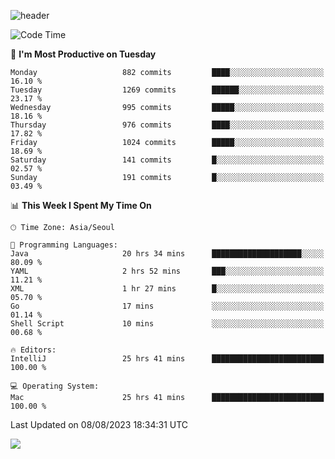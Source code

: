 ![header](https://capsule-render.vercel.app/api?type=Egg&color=timeAuto&height=300&section=header&text=PoPo&fontSize=90&animation=fadeIn)

  <!--START_SECTION:waka-->
![Code Time](http://img.shields.io/badge/Code%20Time-1%2C106%20hrs%2036%20mins-blue)

📅 **I'm Most Productive on Tuesday** 

```text
Monday                   882 commits         ████░░░░░░░░░░░░░░░░░░░░░   16.10 % 
Tuesday                  1269 commits        ██████░░░░░░░░░░░░░░░░░░░   23.17 % 
Wednesday                995 commits         █████░░░░░░░░░░░░░░░░░░░░   18.16 % 
Thursday                 976 commits         ████░░░░░░░░░░░░░░░░░░░░░   17.82 % 
Friday                   1024 commits        █████░░░░░░░░░░░░░░░░░░░░   18.69 % 
Saturday                 141 commits         █░░░░░░░░░░░░░░░░░░░░░░░░   02.57 % 
Sunday                   191 commits         █░░░░░░░░░░░░░░░░░░░░░░░░   03.49 % 
```


📊 **This Week I Spent My Time On** 

```text
🕑︎ Time Zone: Asia/Seoul

💬 Programming Languages: 
Java                     20 hrs 34 mins      ████████████████████░░░░░   80.09 % 
YAML                     2 hrs 52 mins       ███░░░░░░░░░░░░░░░░░░░░░░   11.21 % 
XML                      1 hr 27 mins        █░░░░░░░░░░░░░░░░░░░░░░░░   05.70 % 
Go                       17 mins             ░░░░░░░░░░░░░░░░░░░░░░░░░   01.14 % 
Shell Script             10 mins             ░░░░░░░░░░░░░░░░░░░░░░░░░   00.68 % 

🔥 Editors: 
IntelliJ                 25 hrs 41 mins      █████████████████████████   100.00 % 

💻 Operating System: 
Mac                      25 hrs 41 mins      █████████████████████████   100.00 % 
```


 Last Updated on 08/08/2023 18:34:31 UTC
<!--END_SECTION:waka-->



<img src="https://capsule-render.vercel.app/api?type=Egg&color=timeAuto&height=300&section=footer&text=PoPo&fontSize=90&animation=fadeIn&reversal=true" />
